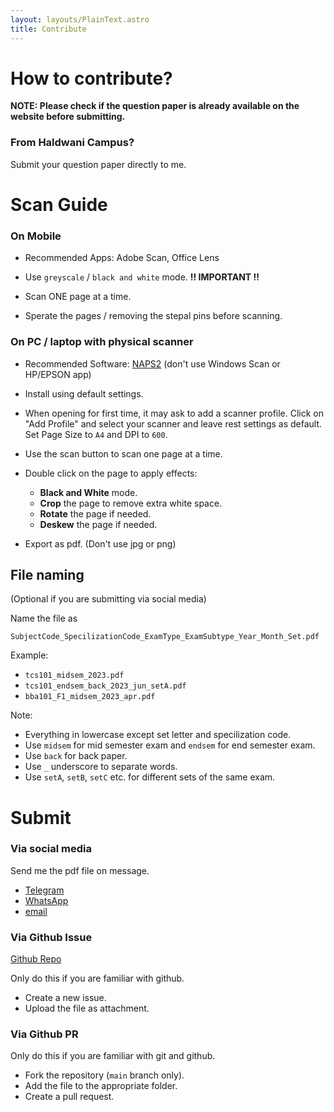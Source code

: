 ```yaml
---
layout: layouts/PlainText.astro
title: Contribute
---
```


# How to contribute?

**NOTE: Please check if the question paper is already available on the website before submitting.**

### From Haldwani Campus?

Submit your question paper directly to me.

# Scan Guide

### On Mobile

-   Recommended Apps: Adobe Scan, Office Lens

-   Use `greyscale` / `black and white` mode. **!! IMPORTANT !!**

-   Scan ONE page at a time.

-   Sperate the pages / removing the stepal pins before scanning.

### On PC / laptop with physical scanner

-   Recommended Software: [NAPS2](https://www.naps2.com/) (don't use Windows Scan or HP/EPSON app)

-   Install using default settings.

-   When opening for first time, it may ask to add a scanner profile. Click on "Add Profile" and select your scanner and leave rest settings as default. Set Page Size to `A4` and DPI to `600`.

-   Use the scan button to scan one page at a time.

-   Double click on the page to apply effects:

    -   **Black and White** mode.
    -   **Crop** the page to remove extra white space.
    -   **Rotate** the page if needed.
    -   **Deskew** the page if needed.

-   Export as pdf. (Don't use jpg or png)

## File naming

(Optional if you are submitting via social media)

Name the file as

`SubjectCode_SpecilizationCode_ExamType_ExamSubtype_Year_Month_Set.pdf`

Example:

-   `tcs101_midsem_2023.pdf`
-   `tcs101_endsem_back_2023_jun_setA.pdf`
-   `bba101_F1_midsem_2023_apr.pdf`

Note:

-   Everything in lowercase except set letter and specilization code.
-   Use `midsem` for mid semester exam and `endsem` for end semester exam.
-   Use `back` for back paper.
-   Use `_` underscore to separate words.
-   Use `setA`, `setB`, `setC` etc. for different sets of the same exam.

# Submit

### Via social media

Send me the pdf file on message.

-   [Telegram](https://t.me/mglsj)
-   [WhatsApp](https://wa.me/9412130016)
-   [email](mailto:lakshyajeetjalal@duck.com)

### Via Github Issue

[Github Repo](https://github.com/gehuhaldwani/pyqs)

Only do this if you are familiar with github.

-   Create a new issue.
-   Upload the file as attachment.

### Via Github PR

Only do this if you are familiar with git and github.

-   Fork the repository (`main` branch only).
-   Add the file to the appropriate folder.
-   Create a pull request.
